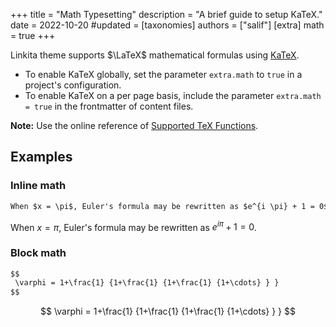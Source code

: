 +++
title = "Math Typesetting"
description = "A brief guide to setup KaTeX."
date = 2022-10-20
#updated =
[taxonomies]
authors = ["salif"]
[extra]
math = true
+++

Linkita theme supports $\LaTeX$ mathematical formulas using [KaTeX](https://katex.org/).

<!--more-->

- To enable KaTeX globally, set the parameter `extra.math` to `true` in a project's configuration.
- To enable KaTeX on a per page basis, include the parameter `extra.math = true` in the frontmatter of content files.

**Note:** Use the online reference of [Supported TeX Functions](https://katex.org/docs/supported.html).

## Examples

### Inline math

```markdown
When $x = \pi$, Euler's formula may be rewritten as $e^{i \pi} + 1 = 0$.
```

When $x = \pi$, Euler's formula may be rewritten as $e^{i \pi} + 1 = 0$.

### Block math

```markdown
$$
 \varphi = 1+\frac{1} {1+\frac{1} {1+\frac{1} {1+\cdots} } }
$$
```

$$
 \varphi = 1+\frac{1} {1+\frac{1} {1+\frac{1} {1+\cdots} } }
$$
